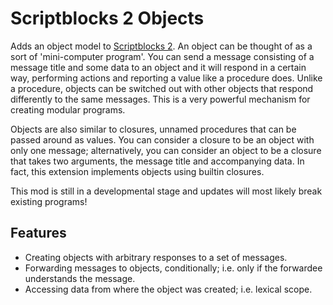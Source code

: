 Scriptblocks 2 Objects
======================

Adds an object model to [Scriptblocks 2](https://github.com/rdococ/scriptblocks2). An object can be thought of as a sort of 'mini-computer program'. You can send a message consisting of a message title and some data to an object and it will respond in a certain way, performing actions and reporting a value like a procedure does. Unlike a procedure, objects can be switched out with other objects that respond differently to the same messages. This is a very powerful mechanism for creating modular programs.

Objects are also similar to closures, unnamed procedures that can be passed around as values. You can consider a closure to be an object with only one message; alternatively, you can consider an object to be a closure that takes two arguments, the message title and accompanying data. In fact, this extension implements objects using builtin closures.

This mod is still in a developmental stage and updates will most likely break existing programs!

## Features

* Creating objects with arbitrary responses to a set of messages.
* Forwarding messages to objects, conditionally; i.e. only if the forwardee understands the message.
* Accessing data from where the object was created; i.e. lexical scope.